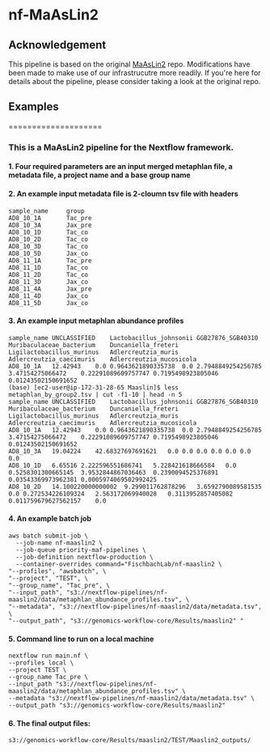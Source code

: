 # nf-MaAsLin2

## Acknowledgement

This pipeline is based on the original [MaAsLin2](https://github.com/biobakery/Maaslin2) repo. Modifications have been made to make use of our infrastrucutre more readily. If you're here for details about the pipeline, please consider taking a look at the original repo.

<!--And a heatmap produced by [Hclust2](https://github.com/SegataLab/hclust2) on the MetaPhlAn2 abundance profiles.-->

## Examples
====================

### This is a MaAsLin2 pipeline for the Nextflow framework.

#### 1. Four required parameters are an input merged metaphlan file, a metadata file, a project name and a base group name

#### 2. An example input metadata file is 2-cloumn tsv file with headers
```{bash}
sample_name     group
AD8_10_1A       Tac_pre
AD8_10_3A       Jax_pre
AD8_10_1D       Tac_co
AD8_10_2D       Tac_co
AD8_10_3D       Tac_co
AD8_10_5D       Jax_co
AD8_11_1A       Tac_pre
AD8_11_1D       Tac_co
AD8_11_2D       Tac_co
AD8_11_3D       Jax_co
AD8_11_4A       Jax_pre
AD8_11_4D       Jax_co
AD8_11_5D       Jax_co
```

#### 3. An example input metaphlan abundance profiles 
```{bash}
sample_name	UNCLASSIFIED	Lactobacillus_johnsonii	GGB27876_SGB40310	Muribaculaceae_bacterium	Duncaniella_freteri	Ligilactobacillus_murinus	Adlercreutzia_muris	Adlercreutzia_caecimuris	Adlercreutzia_mucosicola
AD8_10_1A	12.42943	0.0	0.9643621890335738	0.0	2.7948849254256785	3.47154275066472	0.22291089609757747	0.7195498923805046	0.01243502150691652
(base) [ec2-user@ip-172-31-28-65 Maaslin]$ less  metaphlan_by_group2.tsv | cut -f1-10 | head -n 5
sample_name	UNCLASSIFIED	Lactobacillus_johnsonii	GGB27876_SGB40310	Muribaculaceae_bacterium	Duncaniella_freteri	Ligilactobacillus_murinus	Adlercreutzia_muris	Adlercreutzia_caecimuris	Adlercreutzia_mucosicola
AD8_10_1A	12.42943	0.0	0.9643621890335738	0.0	2.7948849254256785	3.47154275066472	0.22291089609757747	0.7195498923805046	0.01243502150691652
AD8_10_3A	19.04224	42.68327697691621	0.0	0.0	0.0	0.0	0.0	0.0	0.0
AD8_10_1D	6.65516	2.222596551686741	5.228421618666584	0.0	0.5258301300665145	3.9532844867036463	0.2390094525376891	0.03543369973962381	0.0005974069502992425
AD8_10_2D	14.100220000000002	9.299011762878296	3.6592790089581535	0.0	0.272534226109324	2.563172069940028	0.3113952857405082	0.011759679627562157	0.0
```

#### 4. An example batch job
```{bash}
aws batch submit-job \
  --job-name nf-maaslin2 \
  --job-queue priority-maf-pipelines \
  --job-definition nextflow-production \
  --container-overrides command="FischbachLab/nf-maaslin2 \
"--profiles", "awsbatch", \
"--project", "TEST", \
"--group_name", "Tac_pre", \
"--input_path", "s3://nextflow-pipelines/nf-maaslin2/data/metaphlan_abundance_profiles.tsv", \
"--metadata", "s3://nextflow-pipelines/nf-maaslin2/data/metadata.tsv", \
"--output_path", "s3://genomics-workflow-core/Results/maaslin2" "
```

#### 5. Command line to run on a local machine
```{bash}
nextflow run main.nf \
--profiles local \
--project TEST \
--group_name Tac_pre \
--input_path "s3://nextflow-pipelines/nf-maaslin2/data/metaphlan_abundance_profiles.tsv" \
--metadata "s3://nextflow-pipelines/nf-maaslin2/data/metadata.tsv" \
--output_path "s3://genomics-workflow-core/Results/maaslin2" 
```


#### 6. The final output files:
```{bash}
s3://genomics-workflow-core/Results/maaslin2/TEST/Maaslin2_outputs/
```


<!--img src="assets/images/" width="900" height="300" /-->

